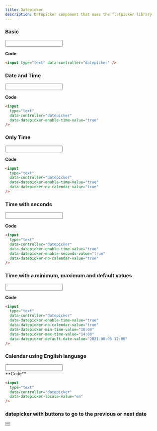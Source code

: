 ```yaml
---
title: Datepicker
description: Datepicker component that uses the flatpicker library
---
```


### Basic

<div class="default-datepicker">
  <input type="text" data-controller="datepicker">
</div>

**Code**

```html
<input type="text" data-controller="datepicker" />
```

### Date and Time

<input type="text" data-controller="datepicker" data-datepicker-enable-time-value="true">

**Code**

```html
<input
  type="text"
  data-controller="datepicker"
  data-datepicker-enable-time-value="true"
/>
```

### Only Time

<input
  type="text"
  data-controller="datepicker"
  data-datepicker-enable-time-value="true"
  data-datepicker-no-calendar-value="true"
/>

**Code**

```html
<input
  type="text"
  data-controller="datepicker"
  data-datepicker-enable-time-value="true"
  data-datepicker-no-calendar-value="true"
/>
```

### Time with seconds

<input
  type="text"
  data-controller="datepicker"
  data-datepicker-enable-time-value="true"
  data-datepicker-enable-seconds-value="true"
  data-datepicker-no-calendar-value="true"
/>

**Code**

```html
<input
  type="text"
  data-controller="datepicker"
  data-datepicker-enable-time-value="true"
  data-datepicker-enable-seconds-value="true"
  data-datepicker-no-calendar-value="true"
/>
```

### Time with a minimum, maximum and default values

<input
  type="text"
  data-controller="datepicker"
  data-datepicker-enable-time-value="true"
  data-datepicker-no-calendar-value="true"
  data-datepicker-min-time-value="10:00"
  data-datepicker-max-time-value="14:00"
  data-datepicker-default-date-value="2021-08-05 12:00"
/>

**Code**

```html
<input
  type="text"
  data-controller="datepicker"
  data-datepicker-enable-time-value="true"
  data-datepicker-no-calendar-value="true"
  data-datepicker-min-time-value="10:00"
  data-datepicker-max-time-value="14:00"
  data-datepicker-default-date-value="2021-08-05 12:00"
/>
```

### Calendar using English language

<div class="english-datepicker">
  <input type="text" data-controller="datepicker" data-datepicker-locale-value="en"/>
</div>
**Code**

```html
<input
  type="text"
  data-controller="datepicker"
  data-datepicker-locale-value="en"
/>
```

### datepicker with buttons to go to the previous or next date

<div class="manual-flatpickr">
  <div class="field is-horizontal flatpickr" data-controller="datepicker" data-datepicker-period-value="day" data-datepicker-alt-input-class-value="form-control input has-text-centered">
    <button class="button is-transparent" data-action="datepicker#previousDate" id="previous-btn">
      <span class="icon">
        <svg viewBox="0 0 13 20" class="svg-inline">
          <path d="M12.5098 1.86961L10.7298 0.0996094L0.839844 9.99961L10.7398 19.8996L12.5098 18.1296L4.37984 9.99961L12.5098 1.86961Z" fill="currentColor"></path>
        </svg>
      </span>
    </button>
    <div class="control is-fullwidth ">
      <input data-action="submit-on-change#submit" value="2022-03-30" manual="date_by day" control_class="is-fullwidth " class="input flatpickr-input" type="hidden" name="date" id="date">
    </div>
    <button class="button is-transparent" data-action="datepicker#nextDate" id="next-btn">
      <span class="icon">
        <svg viewBox="0 0 13 20" class="svg-inline">
          <path d="M0.490234 18.1296L2.26023 19.8996L12.1602 9.99961L2.26023 0.0996094L0.490234 1.86961L8.62023 9.99961L0.490234 18.1296Z" fill="currentColor"></path>
        </svg>
      </span>
    </button>
  </div>
</div>
